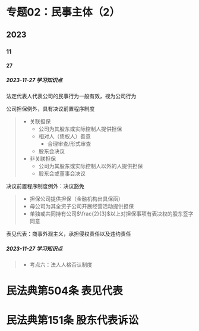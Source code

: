 # 专题02：民事主体（2）

## 2023

### 11

#### 27

##### 2023-11-27 学习知识点

法定代表人代表公司的民事行为一般有效，视为公司行为

公司担保例外，具有决议前置程序制度

> - 关联担保
>   - 公司为其股东或实际控制人提供担保
>   - 相对人（债权人）善意
>     - 合理审查/形式审查
>   - 股东会决议
> - 非关联担保
>   - 公司为其股东或实际控制人以外的人提供担保
>   - 股东会或董事会决议

决议前置程序制度例外：决议豁免

> - 担保公司提供担保（金融机构出具保函）
> - 母公司为其全资子公司开展经营活动提供担保
> - 单独或共同持有公司$\frac{2}{3}$以上对担保事项有表决权的股东签字同意

表见代表：商事外观主义，承担侵权责任以及违约责任

##### 2023-11-27 学习知识点

> - 考点六：法人人格否认制度

# 民法典第504条 表见代表

# 民法典第151条 股东代表诉讼

